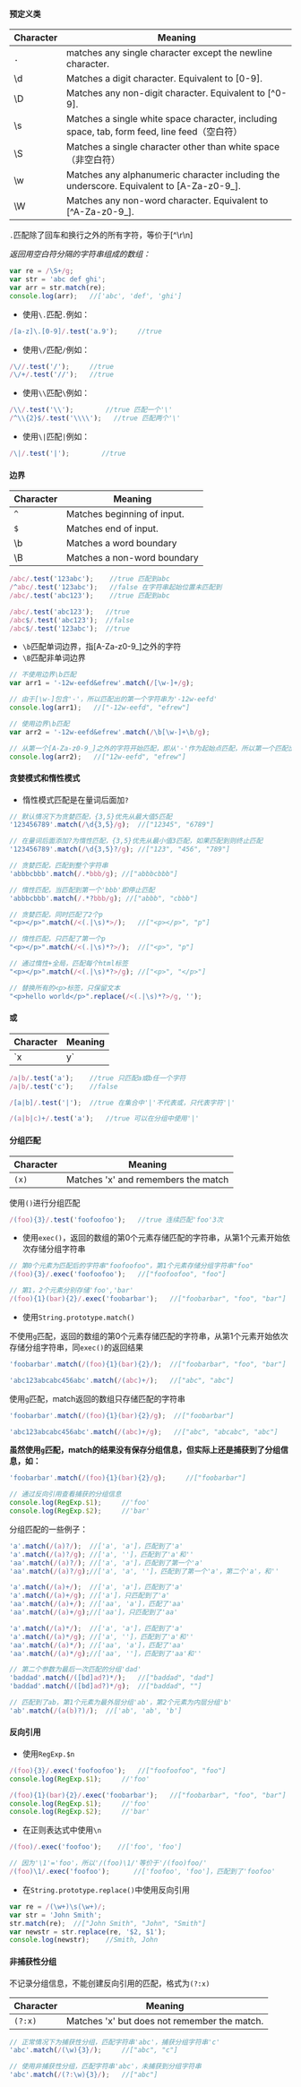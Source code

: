 #### 预定义类

Character | Meaning
----------|--------
`.`|matches any single character except the newline character.
\d|Matches a digit character. Equivalent to [0-9].
\D|Matches any non-digit character. Equivalent to [^0-9].
\s|Matches a single white space character, including space, tab, form feed, line feed（空白符）
\S|Matches a single character other than white space（非空白符）
\w|Matches any alphanumeric character including the underscore. Equivalent to [A-Za-z0-9_].
\W|Matches any non-word character. Equivalent to [^A-Za-z0-9_].

`.`匹配除了回车和换行之外的所有字符，等价于[^\r\n]

*返回用空白符分隔的字符串组成的数组：*

```javascript
var re = /\S+/g;
var str = 'abc def ghi';
var arr = str.match(re);
console.log(arr);   //['abc', 'def', 'ghi']
```

* 使用`\.`匹配`.`例如：

```javascript
/[a-z]\.[0-9]/.test('a.9');     //true
```

* 使用`\/`匹配`/`例如：

```javascript
/\//.test('/');     //true
/\/+/.test('//');   //true
```

* 使用`\\`匹配`\`例如：

```javascript
/\\/.test('\\');        //true 匹配一个'\'
/^\\{2}$/.test('\\\\');   //true 匹配两个'\'
```

* 使用`\|`匹配`|`例如：

```javascript
/\|/.test('|');        //true
```

#### 边界

Character | Meaning
----------|--------
`^`|Matches beginning of input.
`$`|Matches end of input.
\b|Matches a word boundary
\B|Matches a non-word boundary


```javascript
/abc/.test('123abc');    //true 匹配到abc
/^abc/.test('123abc');   //false 在字符串起始位置未匹配到
/abc/.test('abc123');    //true 匹配到abc

/abc/.test('abc123');   //true  
/abc$/.test('abc123');  //false
/abc$/.test('123abc');  //true
```

* `\b`匹配单词边界，指[A-Za-z0-9_]之外的字符
* `\B`匹配非单词边界

```javascript
// 不使用边界\b匹配
var arr1 = '-12w-eefd&efrew'.match(/[\w-]+/g);

// 由于[\w-]包含'-'，所以匹配出的第一个字符串为'-12w-eefd'
console.log(arr1);   //["-12w-eefd", "efrew"]

// 使用边界\b匹配
var arr2 = '-12w-eefd&efrew'.match(/\b[\w-]+\b/g);

// 从第一个[A-Za-z0-9_]之外的字符开始匹配，即从'-'作为起始点匹配，所以第一个匹配出的字符串不包含'-'，为'12w-eefd'
console.log(arr2);   //["12w-eefd", "efrew"]
```

#### 贪婪模式和惰性模式

* 惰性模式匹配是在量词后面加`?`

```javascript
// 默认情况下为贪婪匹配，{3,5}优先从最大值5匹配
'123456789'.match(/\d{3,5}/g);  //["12345", "6789"]

// 在量词后面添加?为惰性匹配，{3,5}优先从最小值3匹配，如果匹配到则终止匹配
'123456789'.match(/\d{3,5}?/g); //["123", "456", "789"]
```

```javascript
// 贪婪匹配，匹配到整个字符串
'abbbcbbb'.match(/.*bbb/g); //["abbbcbbb"]

// 惰性匹配，当匹配到第一个'bbb'即停止匹配
'abbbcbbb'.match(/.*?bbb/g); //["abbb", "cbbb"]
```

```javascript
// 贪婪匹配，同时匹配了2个p
"<p></p>".match(/<(.|\s)*>/);   //["<p></p>", "p"]

// 惰性匹配，只匹配了第一个p
"<p></p>".match(/<(.|\s)*?>/);  //["<p>", "p"]

// 通过惰性+全局，匹配每个html标签
"<p></p>".match(/<(.|\s)*?>/g); //["<p>", "</p>"]

// 替换所有的<p>标签，只保留文本
"<p>hello world</p>".replace(/<(.|\s)*?>/g, '');
```

#### 或

Character | Meaning
----------|--------
`x|y`|Matches either 'x' or 'y'.

```javascript
/a|b/.test('a');    //true 只匹配a或b任一个字符
/a|b/.test('c');    //false
```

```javascript
/[a|b]/.test('|');  //true 在集合中'|'不代表或，只代表字符'|'
```

```javascript
/(a|b|c)+/.test('a');   //true 可以在分组中使用'|'
```

#### 分组匹配

Character | Meaning
----------|--------
`(x)`|Matches 'x' and remembers the match

使用`()`进行分组匹配

```javascript
/(foo){3}/.test('foofoofoo');   //true 连续匹配'foo'3次
```

* 使用`exec()`，返回的数组的第0个元素存储匹配的字符串，从第1个元素开始依次存储分组字符串

```javascript
// 第0个元素为匹配后的字符串"foofoofoo"，第1个元素存储分组字符串"foo"
/(foo){3}/.exec('foofoofoo');   //["foofoofoo", "foo"]

// 第1，2个元素分别存储'foo','bar'
/(foo){1}(bar){2}/.exec('foobarbar');   //["foobarbar", "foo", "bar"]
```

* 使用`String.prototype.match()`

不使用`g`匹配，返回的数组的第0个元素存储匹配的字符串，从第1个元素开始依次存储分组字符串，同`exec()`的返回结果

```javascript
'foobarbar'.match(/(foo){1}(bar){2}/);  //["foobarbar", "foo", "bar"]

'abc123abcabc456abc'.match(/(abc)+/);   //["abc", "abc"]
```

使用`g`匹配，match返回的数组只存储匹配的字符串

```javascript
'foobarbar'.match(/(foo){1}(bar){2}/g);  //["foobarbar"]

'abc123abcabc456abc'.match(/(abc)+/g);   //["abc", "abcabc", "abc"]
```

**虽然使用`g`匹配，match的结果没有保存分组信息，但实际上还是捕获到了分组信息，如：**

```javascript
'foobarbar'.match(/(foo){1}(bar){2}/g);     //["foobarbar"]

// 通过反向引用查看捕获的分组信息
console.log(RegExp.$1);     //'foo'
console.log(RegExp.$2);     //'bar'
```

分组匹配的一些例子：

```javascript
'a'.match(/(a)?/);  //['a', 'a']，匹配到了'a'
'a'.match(/(a)?/g); //['a', '']，匹配到了'a'和''
'aa'.match(/(a)?/); //['a', 'a']，匹配到了第一个'a'
'aa'.match(/(a)?/g);//['a', 'a', '']，匹配到了第一个'a'，第二个'a'，和''

'a'.match(/(a)+/);  //['a', 'a']，匹配到了'a'
'a'.match(/(a)+/g); //['a']，只匹配到了'a'
'aa'.match(/(a)+/); //['aa', 'a']，匹配了'aa'
'aa'.match(/(a)+/g);//['aa']，只匹配到了'aa'

'a'.match(/(a)*/);  //['a', 'a']，匹配到了'a'
'a'.match(/(a)*/g); //['a', '']，匹配到了'a'和''
'aa'.match(/(a)*/); //['aa', 'a']，匹配了'aa'
'aa'.match(/(a)*/g);//['aa', '']，匹配到了'aa'和''

// 第二个参数为最后一次匹配的分组'dad'
'baddad'.match(/([bd]ad?)*/);   //["baddad", "dad"]
'baddad'.match(/([bd]ad?)*/g);  //["baddad", ""]

// 匹配到了ab，第1个元素为最外层分组'ab'，第2个元素为内层分组'b'
'ab'.match(/(a(b)?)/);  //['ab', 'ab', 'b']
```

#### 反向引用

* 使用`RegExp.$n`

```javascript
/(foo){3}/.exec('foofoofoo');   //["foofoofoo", "foo"]
console.log(RegExp.$1);     //'foo'

/(foo){1}(bar){2}/.exec('foobarbar');   //["foobarbar", "foo", "bar"]
console.log(RegExp.$1);     //'foo'
console.log(RegExp.$2);     //'bar'
```
* 在正则表达式中使用`\n`

```javascript
/(foo)/.exec('foofoo');    //['foo', 'foo']

// 因为'\1'='foo'，所以'/(foo)\1/'等价于'/(foo)foo/'
/(foo)\1/.exec('foofoo');      //['foofoo', 'foo']，匹配到了'foofoo'     
```
* 在`String.prototype.replace()`中使用反向引用

```javascript
var re = /(\w+)\s(\w+)/;
var str = 'John Smith';
str.match(re);  //["John Smith", "John", "Smith"]
var newstr = str.replace(re, '$2, $1');
console.log(newstr);    //Smith, John
```

#### 非捕获性分组

不记录分组信息，不能创建反向引用的匹配，格式为`(?:x)`

Character | Meaning
----------|--------
`(?:x)`|Matches 'x' but does not remember the match.

```javascript
// 正常情况下为捕获性分组，匹配字符串'abc'，捕获分组字符串'c'
'abc'.match(/(\w){3}/);     //["abc", "c"]

// 使用非捕获性分组，匹配字符串'abc'，未捕获到分组字符串
'abc'.match(/(?:\w){3}/);   //["abc"]
```

